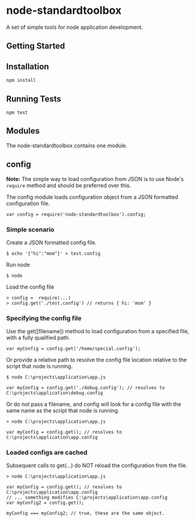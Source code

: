 node-standardtoolbox
====================
A set of simple tools for node application development.

Getting Started
---------------

## Installation
    npm install

## Running Tests
    npm test

Modules
-------
The node-standardtoolbox contains one module.

## config
**Note:** The simple way to load configuration from JSON is to use Node's `require` method and should be preferred over this.

The config module loads configuration object from a JSON formatted configuration file.

    var config = require('node-standardtoolbox').config;

### Simple scenario
Create a JSON formatted config file.

    $ echo '{"hi":"mom"}' > test.config

Run node

    $ node

Load the config file

    > config =  require(...)
    > config.get('./test.config') // returns { hi: 'mom' }

### Specifying the config file
Use the get([filename]) method to load configuration from a specified file, with a fully qualified path.

    var myConfig = config.get('/home/special.config');

Or provide a relative path to resolve the config file location relative to the script that node is running.

    $ node C:\projects\application\app.js

    var myConfig = config.get('./debug.config'); // resolves to C:\projects\application\debug.config

Or do not pass a filename, and config will look for a config file with the same name as the script that node is running.

    > node C:\projects\application\app.js

    var myConfig = config.get(); // resolves to C:\projects\application\app.config

### Loaded configs are cached
Subsequent calls to get(...) do NOT reload the configuration from the file.

    > node C:\projects\application\app.js

    var myConfig = config.get(); // resolves to C:\projects\application\app.config
    // ... something modifies C:\projects\application\app.config
    var myConfig2 = config.get();

    myConfig === myConfig2; // true, these are the same object.
